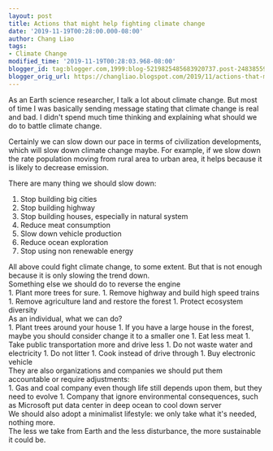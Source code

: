 ```yaml
---
layout: post
title: Actions that might help fighting climate change
date: '2019-11-19T00:28:00.000-08:00'
author: Chang Liao
tags:
- Climate Change
modified_time: '2019-11-19T00:28:03.968-08:00'
blogger_id: tag:blogger.com,1999:blog-5219825485683920737.post-2483855932763368103
blogger_orig_url: https://changliao.blogspot.com/2019/11/actions-that-might-help-fighting.html
---
```


As an Earth science researcher, I talk a lot about climate change. But most of 
time I was basically sending message stating that climate change is real and 
bad. I didn't spend much time thinking and explaining what should we do to 
battle climate change. 

Certainly we can slow down our pace in terms of civilization developments, 
which will slow down climate change maybe. For example, if we slow down the 
rate population moving from rural area to urban area, it helps because it is 
likely to decrease emission. 

There are many thing we should slow down: 

1. Stop building big cities 
1. Stop building highway 
1. Stop building houses, especially in natural system 
1. Reduce meat consumption 
1. Slow down vehicle production 
1. Reduce ocean exploration 
1. Stop using non renewable energy 
<div>All above could fight climate change, to some extent. But that is not 
enough because it is only slowing the trend down.<div> 
<div>Something else we should do to reverse the engine<div>1. Plant more trees 
for sure. 
1. Remove highway and build high speed trains 
1. Remove agriculture land and restore the forest 
1. Protect ecosystem diversity 
<div>As an individual, what we can do?<div>1. Plant trees around your house 
1. If you have a large house in the forest, maybe you should consider change 
it to a smaller one 
1. Eat less meat 
1. Take public transportation more and drive less 
1. Do not waste water and electricity 
1. Do not litter 
1. Cook instead of drive through 
1. Buy electronic vehicle 
<div>They are also organizations and companies we should put them accountable 
or require adjustments:<div>1. Gas and coal company even though life still 
depends upon them, but they need to evolve 
1. Company that ignore environmental consequences, such as Microsoft put data 
center in deep ocean to cool down server 
<div>We should also adopt a minimalist lifestyle: we only take what it's 
needed, nothing more.<div>The less we take from Earth and the less 
disturbance, the more sustainable it could be.<div> 